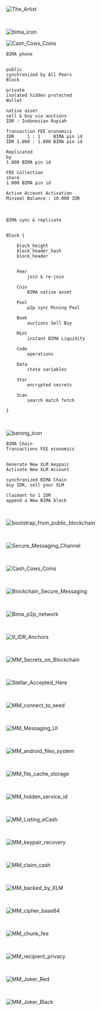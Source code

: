 ![_The_Artist_](_bali_.jpg)


<br />


![_bima_icon_](_BIMA_icon_.png)



![_Cash_Cows_Coins_](Minting_Coining_Money.png)



```json:
BIMA phone


public
synchronized by All Peers
Block

private
isolated hidden protected
Wallet

native asset
sell & buy via auctions
IDR : Indonesian Rupiah

Transaction FEE economics
IDR     1 : 1     BIMA pin id
IDR 1.000 : 1.000 BIMA pin id

Replicated
by
1.000 BIMA pin id

FEE Collection
share
1.000 BIMA pin id

Active Account Activation
Minimal Balance : 10.000 IDR
```


<br />



```json:
BIMA sync & replicate


Block {

    block_height
    block_header_hash
    block_header


    Peer 
        join & re-join
    
    Coin 
        BIMA native asset
    
    Pool 
        p2p sync Mining Pool
    
    Book 
        auctions Sell Buy
    
    Mint 
        instant BIMA Liquidity
    
    Code 
        operations
    
    Data 
        state variables

    Stor
        encrypted secrets

    Scan
        search match fetch

}
```



<br />


![_barong_icon_](_barong_.png)



```json:
BIMA Chain
Transactions FEE economics


Generate New XLM keypair
Activate New XLM Account

synchronized BIMA Chain
buy IDR, sell your XLM

Claimant to 1 IDR
append a New BIMA block
```



<br />



![_bootstrap_from_public_blockchain_](_Public_Blockkchain_Bootstrap_.png)



<br />



![_Secure_Messaging_Channel_](_secure_channel_.png)



<br />



![_Cash_Cows_Coins_](Minting_Coining_Money.png)



<br />



![_Blockchain_Secure_Messaging_](_Secure_Messaging_Blockchain_.png)



<br />



![_Bima_p2p_network_](_Bima_p2p_network_.png)



<br />



![_9_IDR_Anchors_](_IDR_Anchors_.png)



<br />



![_MM_Secrets_on_Blockchain_](_MM_encrypted_secrets_.png)



<br />



![_Stellar_Accepted_Here_](_stellar_accepted_here_.png)



<br />



![_MM_connect_to_seed_](_MM_con_seed_.png)



<br />



![_MM_Messaging_UI_](_MM_v0.11.0_.png)



<br />



![_MM_android_files_system_](_MM_storage_files_.png)



<br />



![_MM_file_cache_storage_](_MM_v0.22.0_.png)



<br />



![_MM_hidden_service_id_](_MM_v0.33.0_.png)



<br />



![_MM_Listing_eCash_](_MM_OHLC_.png)



<br />



![_MM_keypair_recovery_](_MM_XLM_keypair_.png)



<br />



![_MM_claim_cash_](_MM_sponsor_claim_.png)



<br />



![_MM_backed_by_XLM_](_MM_backed_by_XLM_.png)



<br />



![_MM_cipher_base64_](_MM_data_cipher_.png)



<br />



![_MM_chunk_fee_](_MM_data_chunk_.png)



<br />



![_MM_recipient_privacy_](_MM_data_privacy_.png)



<br />



![_MM_Joker_Red_](_MM_Jr_.png)



<br />



![_MM_Joker_Black_](_MM_Jb_.png)
